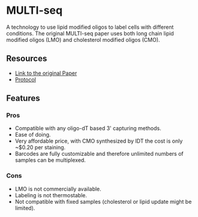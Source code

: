 # MULTI-seq

A technology to use lipid modified oligos to label cells with different conditions. The original MULTI-seq paper uses both long chain lipid modified oligos (LMO) and cholesterol modified oligos (CMO).

## Resources

- [Link to the original Paper](https://www.nature.com/articles/s41592-019-0433-8)
- [Protocol](https://www.protocols.io/view/multi-seq-my-notes-from-the-lab-bejyjcpw)

## Features

### Pros

- Compatible with any oligo-dT based 3' capturing methods.
- Ease of doing.
- Very affordable price, with CMO synthesized by IDT the cost is only ~$0.20 per staining.
- Barcodes are fully customizable and therefore unlimited numbers of samples can be multiplexed.

### Cons

- LMO is not commercially available.
- Labeling is not thermostable.
- Not compatible with fixed samples (cholesterol or lipid update might be limited).